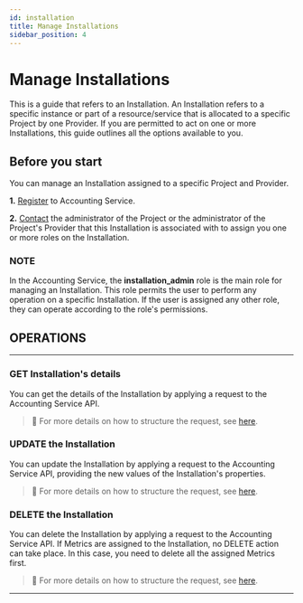 ```yaml
---
id: installation
title: Manage Installations
sidebar_position: 4
---
```


# Manage Installations

This is a guide that refers to an Installation. An Installation refers to a
specific instance or part of a resource/service that is allocated to a
specific Project by one Provider. If you are permitted to act on one or more
Installations, this guide outlines all the options available to you.

## Before you start

You can manage an Installation assigned to a specific Project and Provider.

**1.** [Register](/docs/guides/register.md) to Accounting Service.

**2.** [Contact](/docs/authorization/assigning_roles.md) the administrator of
   the Project or the administrator of the
   Project's Provider that this Installation is associated with to assign you
   one or more roles on the Installation.

### NOTE

In the Accounting Service, the **installation_admin** role is the main role
for managing an Installation. This role permits the user to perform any
operation on a specific Installation. If the user is assigned any other role,
they can operate according to the role's permissions.

## OPERATIONS

---

### GET Installation's details

You can get the details of the Installation by applying a request to the Accounting
Service API.

> 📝 For more details on how to structure the request, see [here](https://argoeu.github.io/argo-accounting/docs/api/installation#get---fetch-an-existing-installation).

### UPDATE the Installation

You can update the Installation by applying a request to the Accounting Service
API, providing the new values of the Installation's properties.

> 📝 For more details on how to structure the request, see [here](https://argoeu.github.io/argo-accounting/docs/api/installation#patch---update-an-existing-installation).

### DELETE the Installation

You can delete the Installation by applying a request to the Accounting Service
API. If Metrics are assigned to the Installation, no DELETE action can take
place. In this case, you need to delete all the assigned Metrics first.

> 📝 For more details on how to structure the request, see [here](https://argoeu.github.io/argo-accounting/docs/api/installation#delete---delete-an-existing-installation).

---

